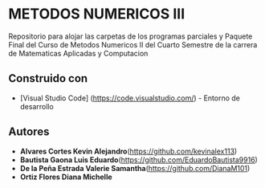 # METODOS NUMERICOS III

Repositorio para alojar las carpetas de los programas parciales y Paquete Final del Curso de Metodos Numericos II del Cuarto Semestre de la carrera de Matematicas Aplicadas y Computacion

## Construido con

* [Visual Studio Code] (https://code.visualstudio.com/) - Entorno de desarrollo

## Autores

* **Alvares Cortes Kevin Alejandro**(https://github.com/kevinalex113)
* **Bautista Gaona Luis Eduardo**(https://github.com/EduardoBautista9916)
* **De la Peña Estrada Valerie Samantha**(https://github.com/DianaM101)
* **Ortiz Flores Diana Michelle**
